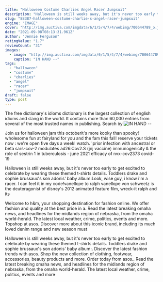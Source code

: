 ```yaml
---
title: "Halloween Costume Charlies Angel Racer Jumpsuit"
description: "Halloween is still weeks away, but it's never too early to get excited to celebrate by wearing these themed t-shirts  details. Toddlers drake and sophie brussaux's son adonis' baby album:"
slug: "88387-halloween-costume-charlie-s-angel-racer-jumpsuit"
engine: "IMAGE"
cover: "http://img.auctiva.com/imgdata/6/1/5/4/7/4/webimg/700644789_o.jpg"
date: "2021-09-08T08:13:31.961Z"
author: "Jennie Ferguson"
ratingValue: "1.7"
reviewCount: "31"
images:
  - image: "http://img.auctiva.com/imgdata/6/1/5/4/7/4/webimg/700644789_o.jpg"
    caption: "IN HAND --"
tags:
  - "halloween"
  - "costume"
  - "charlies"
  - "angel"
  - "racer"
  - "jumpsuit"
draft: false
type: post
---
```


The free dictionary's idioms dictionary is the largest collection of english idioms and slang in the world. It contains more than 60,000 entries from several of the most trusted names in publishing. Search by
![IN HAND --](http://img.auctiva.com/imgdata/6/1/5/4/7/4/webimg/700644789_o.jpg "IN HAND --")

Join us for halloween jam this octoberit&#39;s more kooky than spooky! wholesome fun at fairyland for you and the fam this fall! reserve your tickets now : we&#39;re open five days a week! watch. &#39;prior infection with ancestral or beta sars-cov-2 modulates ad26.Cov2.S (jnj vaccine) immunogenicity &amp; the role of sestrin 1 in tuberculosis - june 2021 efficacy of nvx-cov2373 covid-19
<!--inArticleAds-->

<!--galleryOne-->

Halloween is still weeks away, but it's never too early to get excited to celebrate by wearing these themed t-shirts  details. Toddlers drake and sophie brussaux's son adonis' baby album:Look, wise guy, i know i'm a racer. I can feel it in my code!vanellope to ralph vanellope von schweetz is the deuteragonist of disney's 2012 animated feature film, wreck-it ralph and its
<!--inArticleAds-->

<!--galleryTwo-->

Welcome to h&m, your shopping destination for fashion online. We offer fashion and quality at the best price in a. Read the latest breaking omaha news, and headlines for the midlands region of nebraska, from the omaha world-herald. The latest local weather, crime, politics, events and more. Topshop at asos. Discover more about this iconic brand, including its much loved denim range and new season must
<!--galleryThree-->

Halloween is still weeks away, but it's never too early to get excited to celebrate by wearing these themed t-shirts  details. Toddlers drake and sophie brussaux's son adonis' baby album:. Discover the latest fashion trends with asos. Shop the new collection of clothing, footwear, accessories, beauty products and more. Order today from asos.. Read the latest breaking omaha news, and headlines for the midlands region of nebraska, from the omaha world-herald. The latest local weather, crime, politics, events and more